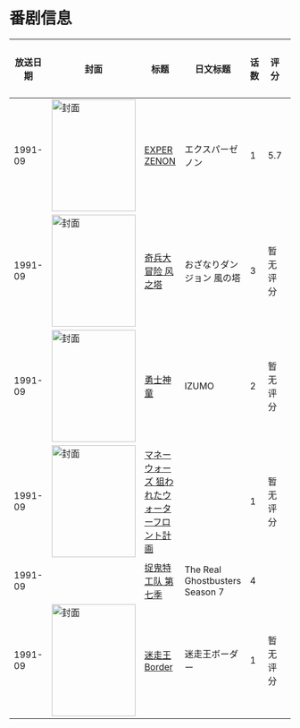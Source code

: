 # 番剧信息

|放送日期|封面|标题|日文标题|话数|评分|评分人数|
|---|---|---|---|---|---|---|
|1991-09|<img src="//lain.bgm.tv/pic/cover/c/19/bd/78053_4RX5O.jpg" alt="封面" style="width:150px;height:200px;object-fit:cover;">|[EXPER ZENON](https://bangumi.tv/subject/78053)|エクスパーゼノン|1|5.7|20人评分|
|1991-09|<img src="//lain.bgm.tv/pic/cover/c/98/22/113018_e6n36.jpg" alt="封面" style="width:150px;height:200px;object-fit:cover;">|[奇兵大冒险 风之塔](https://bangumi.tv/subject/113018)|おざなりダンジョン 風の塔|3|暂无评分|少于10人评分|
|1991-09|<img src="//lain.bgm.tv/pic/cover/c/69/82/92941_1G5dG.jpg" alt="封面" style="width:150px;height:200px;object-fit:cover;">|[勇士神童](https://bangumi.tv/subject/92941)|IZUMO|2|暂无评分|少于10人评分|
|1991-09|<img src="//lain.bgm.tv/pic/cover/c/62/c8/103179_P3UQp.jpg" alt="封面" style="width:150px;height:200px;object-fit:cover;">|[マネーウォーズ 狙われたウォーターフロント計画](https://bangumi.tv/subject/103179)||1|暂无评分|少于10人评分|
|1991-09||[捉鬼特工队 第七季](https://bangumi.tv/subject/535146)|The Real Ghostbusters Season 7|4|||
|1991-09|<img src="//lain.bgm.tv/pic/cover/c/9b/8b/98871_gdd67.jpg" alt="封面" style="width:150px;height:200px;object-fit:cover;">|[迷走王Border](https://bangumi.tv/subject/98871)|迷走王ボーダー|1|暂无评分|少于10人评分|
